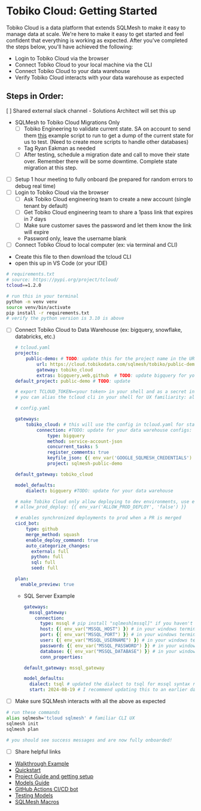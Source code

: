# Tobiko Cloud: Getting Started

Tobiko Cloud is a data platform that extends SQLMesh to make it easy to manage data at scale. We're here to make it easy to get started and feel confident that everything is working as expected. After you've completed the steps below, you'll have achieved the following:

- Login to Tobiko Cloud via the browser
- Connect Tobiko Cloud to your local machine via the CLI
- Connect Tobiko Cloud to your data warehouse
- Verify Tobiko Cloud interacts with your data warehouse as expected


## Steps in Order:

[ ]  Shared external slack channel
    - Solutions Architect will set this up
  
- SQLMesh to Tobiko Cloud Migrations Only
    - [ ]  Tobiko Engineering to validate current state. SA on account to send them [this](https://github.com/TobikoData/sqlmesh-enterprise/tree/main/scripts/onboarding_state_migration) example script to run to get a dump of the current state for us to test. (Need to create more scripts to handle other databases)
    - Tag Ryan Eakman as needed
    - [ ]  After testing, schedule a migration date and call to move their state over. Remember there will be some downtime. Complete state migration at this step.
- [ ]  Setup 1 hour meeting to fully onboard (be prepared for random errors to debug real time)
- [ ]  Login to Tobiko Cloud via the browser
    - [ ]  Ask Tobiko Cloud engineering team to create a new account (single tenant by default)
    - [ ]  Get Tobiko Cloud engineering team to share a 1pass link that expires in 7 days
    - [ ]  Make sure customer saves the password and let them know the link will expire
    - Password only, leave the username blank
- [ ]  Connect Tobiko Cloud to local computer (ex: via terminal and CLI)
- Create this file to then download the tcloud CLI
- open this up in VS Code (or your IDE)

```bash
# requirements.txt
# source: https://pypi.org/project/tcloud/
tcloud==1.2.0
```

```bash
# run this in your terminal
python -m venv venv
source venv/bin/activate
pip install -r requirements.txt
# verify the python version is 3.10 is above
```

- [ ]  Connect Tobiko Cloud to Data Warehouse (ex: bigquery, snowflake, databricks, etc.)
    
    ```yaml
    # tcloud.yaml
    projects:
        public-demo: # TODO: update this for the project name in the URL
            url: https://cloud.tobikodata.com/sqlmesh/tobiko/public-demo/ # TODO: update for your unique URL
            gateway: tobiko_cloud
            extras: bigquery,web,github  # TODO: update bigquery for your data warehouse
    default_project: public-demo # TODO: update
    
    # export TCLOUD_TOKEN=<your token> in your shell and as a secret in github actions
    # you can alias the tcloud cli in your shell for UX familiarity: alias sqlmesh='tcloud sqlmesh'
    ```
    
    ```yaml
    # config.yaml
    
    gateways:
        tobiko_cloud: # this will use the config in tcloud.yaml for state_connection
            connection: #TODO: update for your data warehouse configs: https://sqlmesh.readthedocs.io/en/stable/integrations/overview/
                type: bigquery
                method: service-account-json
                concurrent_tasks: 5
                register_comments: true
                keyfile_json: {{ env_var('GOOGLE_SQLMESH_CREDENTIALS') }}
                project: sqlmesh-public-demo
    
    default_gateway: tobiko_cloud
    
    model_defaults:
        dialect: bigquery #TODO: update for your data warehouse
    
    # make Tobiko Cloud only allow deploying to dev environments, use env var to override in CI/CD
    # allow_prod_deploy: {{ env_var('ALLOW_PROD_DEPLOY', 'false') }}
    
    # enables synchronized deployments to prod when a PR is merged
    cicd_bot:
        type: github
        merge_method: squash
        enable_deploy_command: true
        auto_categorize_changes:
          external: full
          python: full
          sql: full
          seed: full
    
    plan:
      enable_preview: true
    
    ```
    
    - SQL Server Example
        
        ```yaml
        gateways:
          mssql_gateway:
            connection:
              type: mssql # pip install "sqlmesh[mssql]" if you haven't already
              host: {{ env_var("MSSQL_HOST") }} # in your windows terminal, run "set MSSQL_HOST=your_mssql_host"
              port: {{ env_var("MSSQL_PORT") }} # in your windows terminal, run "set MSSQL_PORT=your_mssql_port"
              user: {{ env_var("MSSQL_USERNAME") }} # in your windows terminal, run "set MSSQL_USERNAME=your_mssql_username"
              password: {{ env_var("MSSQL_PASSWORD") }} # in your windows terminal, run "set MSSQL_PASSWORD=your_mssql_password"
              database: {{ env_var("MSSQL_DATABASE") }} # in your windows terminal, run "set MSSQL_DATABASE=your_mssql_database"
              conn_properties:
        
        default_gateway: mssql_gateway
        
        model_defaults:
          dialect: tsql # updated the dialect to tsql for mssql syntax rendering
          start: 2024-08-19 # I recommend updating this to an earlier date representing the historical data you want to backfill
        ```
        
- [ ]  Make sure SQLMesh interacts with all the above as expected

```bash
# run these commands 
alias sqlmesh='tcloud sqlmesh' # familiar CLI UX
sqlmesh init
sqlmesh plan

# you should see success messages and are now fully onboarded!
```

- [ ]  Share helpful links
- [Walkthrough Example](https://sqlmesh.readthedocs.io/en/latest/examples/incremental_time_full_walkthrough/)
- [Quickstart](https://sqlmesh.readthedocs.io/en/stable/quick_start/)
- [Project Guide and getting setup](https://sqlmesh.readthedocs.io/en/stable/guides/projects/)
- [Models Guide](https://sqlmesh.readthedocs.io/en/stable/guides/models/)
- [GitHub Actions CI/CD bot](https://sqlmesh.readthedocs.io/en/stable/integrations/github/)
- [Testing Models](https://sqlmesh.readthedocs.io/en/stable/concepts/tests/)
- [SQLMesh Macros](https://sqlmesh.readthedocs.io/en/stable/concepts/macros/sqlmesh_macros/)